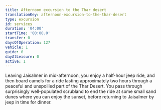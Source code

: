 ```yaml
---
title: Afternoon excursion to the Thar desert
translationKey: afternoon-excursion-to-the-thar-desert
type: excursion
id: services
duration: '04:00'
startTime: '00:00.0'
transfer: 0
daysOfOperation: 127
vehicle: 1
guide: 0
dayAtLeisure: 0
active: 1
---
```

Leaving Jaisalmer in mid-afternoon, you enjoy a half-hour jeep ride, and then board camels for a ride lasting approximately two hours through a peaceful and unspoilled part of the Thar Desert. You pass through surprisingly well-populated scrubland to end the ride at some small sand dunes where you can enjoy the sunset, before returning to Jaisalmer by jeep in time for dinner.